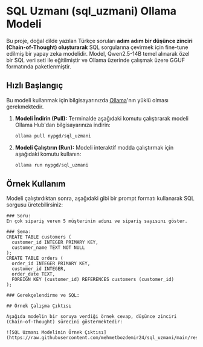 # SQL Uzmanı (sql_uzmani) Ollama Modeli

Bu proje, doğal dilde yazılan Türkçe soruları **adım adım bir düşünce zinciri (Chain-of-Thought) oluşturarak** SQL sorgularına çevirmek için fine-tune edilmiş bir yapay zeka modelidir. Model, Qwen2.5-14B temel alınarak özel bir SQL veri seti ile eğitilmiştir ve Ollama üzerinde çalışmak üzere GGUF formatında paketlenmiştir.

## Hızlı Başlangıç

Bu modeli kullanmak için bilgisayarınızda [Ollama](https://ollama.com)'nın yüklü olması gerekmektedir.

1.  **Modeli İndirin (Pull):**
    Terminalde aşağıdaki komutu çalıştırarak modeli Ollama Hub'dan bilgisayarınıza indirin:
    ```bash
    ollama pull nypgd/sql_uzmani
    ```

2.  **Modeli Çalıştırın (Run):**
    Modeli interaktif modda çalıştırmak için aşağıdaki komutu kullanın:
    ```bash
    ollama run nypgd/sql_uzmani
    ```

## Örnek Kullanım

Modeli çalıştırdıktan sonra, aşağıdaki gibi bir prompt formatı kullanarak SQL sorgusu üretebilirsiniz:

```text
### Soru:
En çok sipariş veren 5 müşterinin adını ve sipariş sayısını göster.

### Şema:
CREATE TABLE customers (
  customer_id INTEGER PRIMARY KEY,
  customer_name TEXT NOT NULL
);
CREATE TABLE orders (
  order_id INTEGER PRIMARY KEY,
  customer_id INTEGER,
  order_date TEXT,
  FOREIGN KEY (customer_id) REFERENCES customers (customer_id)
);

### Gerekçelendirme ve SQL:

## Örnek Çalışma Çıktısı

Aşağıda modelin bir soruya verdiği örnek cevap, düşünce zinciri (Chain-of-Thought) sürecini göstermektedir:

![SQL Uzmanı Modelinin Örnek Çıktısı](https://raw.githubusercontent.com/mehmetbozdemir24/sql_uzmani/main/resim.jpg)
